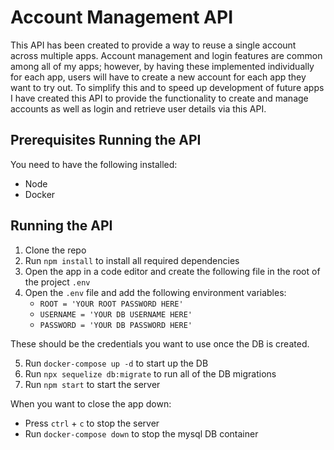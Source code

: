 # Account Management API

This API has been created to provide a way to reuse a single account across multiple apps.  Account management and login features are common among all of my apps; however, by having these implemented individually for each app, users will have to create a new account for each app they want to try out.  To simplify this and to speed up development of future apps I have created this API to provide the functionality to create and manage accounts as well as login and retrieve user details via this API.

## Prerequisites Running the API

You need to have the following installed:
- Node
- Docker

## Running the API

1. Clone the repo
2. Run `npm install` to install all required dependencies
3. Open the app in a code editor and create the following file in the root of the project `.env`
4. Open the `.env` file and add the following environment variables:
      - `ROOT = 'YOUR ROOT PASSWORD HERE'`
      - `USERNAME = 'YOUR DB USERNAME HERE'`
      - `PASSWORD = 'YOUR DB PASSWORD HERE'`

These should be the credentials you want to use once the DB is created.

5. Run `docker-compose up -d` to start up the DB
6. Run `npx sequelize db:migrate` to run all of the DB migrations
7. Run `npm start` to start the server

When you want to close the app down:
- Press `ctrl` + `c` to stop the server
- Run `docker-compose down` to stop the mysql DB container
